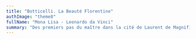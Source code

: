 ```yaml
---
title: "Botticelli. La Beauté Florentine"
authImage: "theme8"
fullName: "Mona Lisa - Leonardo da Vinci"
summary: "Des premiers pas du maître dans la cité de Laurent de Magnifique, à l’influence du prêcheur Savonarole, en passant par ses « poésies peintes » qui nous ravissent encore, venez suivre l’évolution du grand maître de la Beauté Florentine."
---
```

